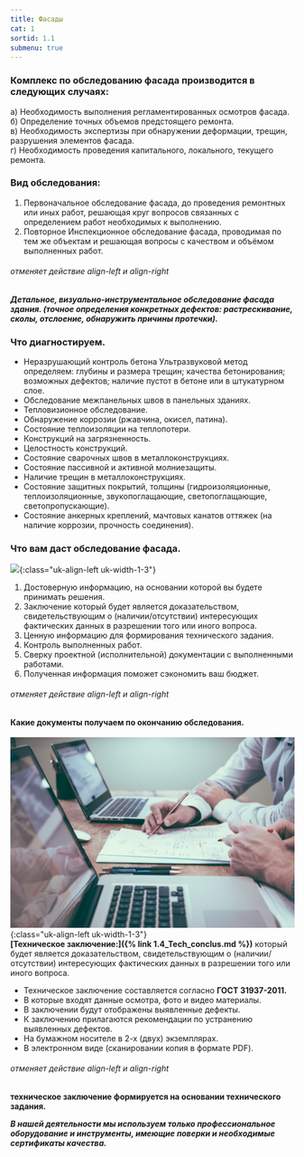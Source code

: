```yaml
---
title: Фасады
cat: 1
sortid: 1.1
submenu: true
---
```


### __Комплекс по обследованию фасада производится в следующих случаях:__  
 а) Необходимость выполнения регламентированных осмотров фасада.  
 б) Определение точных объемов предстоящего ремонта.  
 в) Необходимость экспертизы при обнаружении деформации, трещин, разрушения элементов фасада.  
 г) Необходимость проведения капитального, локального, текущего ремонта.  

### __Вид обследования:__  
1. Первоначальное обследование фасада, до проведения ремонтных или иных работ, решающая круг вопросов связанных с определением работ необходимых к выполнению. 
2. Повторное Инспекционное обследование фасада, проводимая по тем же объектам и решающая вопросы с качеством и объёмом выполненных работ.  
###### отменяет действие align-left и align-right

***Детальное, визуально-инструментальное обследование фасада здания. (точное определения конкретных дефектов: растрескивание, сколы, отслоение, обнаружить причины протечки).***  
 

### **Что диагностируем.**
- Неразрушающий контроль бетона Ультразвуковой метод определяем: глубины и размера трещин; качества бетонирования; возможных дефектов; наличие пустот в бетоне или в штукатурном слое. 
- Обследование межпанельных швов в панельных зданиях.  
- Тепловизионное обследование.  
- Обнаружение коррозии (ржавчина, окисел, патина).
- Состояние теплоизоляции на теплопотери.
- Конструкций на загрязненность.
- Целостность конструкций.
- Состояние сварочных швов в металлоконструкциях.
- Состояние пассивной и активной молниезащиты. 
- Наличие трещин в металлоконструкциях.  
- Состояние защитных покрытий, толщины (гидроизоляционные, теплоизоляционные, звукопоглащающие, светопоглащающие, светопропускающие).
- Состояние анкерных креплений, мачтовых канатов оттяжек (на наличие коррозии, прочность соединения).


### **Что вам даст обследование фасада.**  
![](/img/0/1.2.8.jpg){:class="uk-align-left uk-width-1-3"}  
1. Достоверную информацию, на основании которой вы будете принимать решения.
2. Заключение который будет является доказательством, свидетельствующим о (наличии/отсутствии) интересующих фактических данных в разрешении того или иного вопроса.
3. Ценную информацию для формирования технического задания.
4. Контроль выполненных работ. 
5. Сверку проектной (исполнительной) документации с выполненными работами.
6. Полученная информация поможет сэкономить ваш бюджет.
###### отменяет действие align-left и align-right

#### **Какие документы получаем по окончанию обследования.**  
![](/img/0/1.2.9.jpg){:class="uk-align-left uk-width-1-3"}  
__[Техническое заключение:]({% link 1.4_Tech_conclus.md %})__  который будет является доказательством, свидетельствующим о (наличии/отсутствии) интересующих фактических данных в разрешении того или иного вопроса.  
* Техническое заключение составляется согласно __ГОСТ 31937-2011.__  
* В которые входят данные осмотра, фото и видео материалы.  
* В заключении будут отображены выявленные дефекты.   
* К заключению прилагаются рекомендации по устранению выявленных дефектов.  
* На бумажном носителе в 2-х (двух) экземплярах.  
* В электронном виде (сканировании копия в формате PDF).
###### отменяет действие align-left и align-right
**техническое заключение формируется на основании технического задания.**

___В нашей деятельности мы используем только профессиональное оборудование и инструменты, имеющие поверки и необходимые сертификаты качества.___


